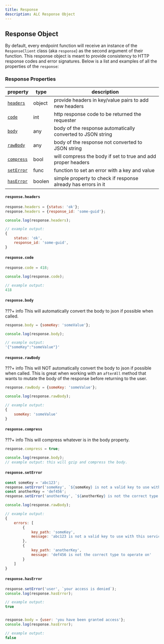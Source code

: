 ```yaml
---
title: Response
description: ALC Response Object
---
```


## Response Object

By default, every endpoint function will receive an instance of the `ResponseClient` class (aka `response`) as the second argument of their function. This response object is meant to provide consistency to HTTP response codes and error signatures. Below is a list and examples of all the properties of the `response`:


### Response Properties

| property                                                          | type  | description                                                   |
|-------------------------------------------------------------------|-------|---------------------------------------------------------------|
| [`headers`]({{web.url}}/node/apigateway/response/#headers)        | object| provide headers in key/value pairs to add new headers         |
| [`code`]({{web.url}}/node/apigateway/response/#code)              | int   | http response code to be returned the requester               |
| [`body`]({{web.url}}/node/apigateway/response/#body)              | any   | body of the response automatically converted to JSON string   |
| [`rawBody`]({{web.url}}/node/apigateway/response/#rawBody)        | any   | body of the response not converted to JSON string             |
| [`compress`]({{web.url}}/node/apigateway/response/#compress)      | bool  | will compress the body if set to true and add proper headers  |
| [`setError`]({{web.url}}/node/apigateway/response/#setError)      | func  | function to set an error with a key and value                 |
| [`hasError`]({{web.url}}/node/apigateway/response/#hasError)      | boolen| simple property to check if response already has errors in it |


#### `response.headers`

```js
response.headers = {status: 'ok'};
response.headers = {response_id: 'some-guid'};

console.log(response.headers);

// example output:
{
    status: 'ok',
    response_id: 'some-guid',
}
```

#### `response.code`

```js
response.code = 418;

console.log(response.code);

// example output:
418
```

#### `response.body`

???+ info
    This will automatically convert the body to json if possible when called.

```js
response.body = {someKey: 'someValue'};

console.log(response.body);

// example output:
'{"someKey":"someValue"}'
```

#### `response.rawBody`

???+ info
    This will NOT automatically convert the body to json if possible when called. This is great when working with an `afterAll` method that wants to mutate the body of the response before returning to the user.

```js
response.rawBody = {someKey: 'someValue'};

console.log(response.rawBody);

// example output:
{
    someKey: 'someValue'
}
```

#### `response.compress`

???+ info
    This will compress whatever is in the body property.

```js
response.compress = true;

console.log(response.body);
// example output: this will gzip and compress the body.
```

#### `response.setError`

```js
const someKey = 'abc123';
response.setError('someKey', `${someKey} is not a valid key to use with this service; try again with a different key`);
const anotherKey = 'def456';
response.setError('anotherKey', `${anotherKey} is not the correct type to operate on`);

console.log(response.rawBody);

// example output:
{
    errors: [
        {
            key_path: 'someKey',
            message: 'abc123 is not a valid key to use with this service; try again with a different key'
        },
        {
            key_path: 'anotherKey',
            message: 'def456 is not the correct type to operate on'
        }
    ]
}
```

#### `response.hasError`

```js
response.setError('user', `your access is denied`);
console.log(response.hasError);

// example output:
true


response.body = {user: 'you have been granted access'};
console.log(response.hasError);

// example output:
false
```
